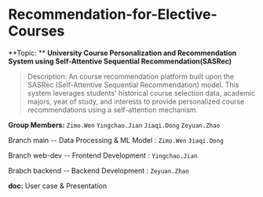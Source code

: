# Recommendation-for-Elective-Courses

**Topic: ** **University Course Personalization and Recommendation System using Self-Attentive Sequential Recommendation(SASRec)**

> Description: An course recommendation platform built upon the SASRec (Self-Attentive Sequential Recommendation) model. This system leverages students' historical course selection data, academic majors, year of study, and interests to provide personalized course recommendations using a self-attention mechanism.

**Group Members:** `Zimo.Wen` `Yingchao.Jian` `Jiaqi.Dong` `Zeyuan.Zhao`

Branch main -- Data Processing & ML Model : `Zimo.Wen`  `Jiaqi.Dong` 

Branch web-dev -- Frontend Development : `Yingchao.Jian`

Brabch backend -- Backend Development : `Zeyuan.Zhao`

**doc:** User case & Presentation
